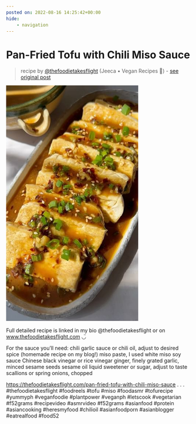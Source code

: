 ```yaml
---
posted on: 2022-08-16 14:25:42+00:00
hide:
    - navigation
---
```


# Pan-Fried Tofu with Chili Miso Sauce 

> recipe by [@thefoodietakesflight](https://www.instagram.com/thefoodietakesflight/) 
(Jeeca • Vegan Recipes 🥢) - [see original post](https://instagram.com/p/ChUtnc3JUbT)

![](../img/thefoodietakesflight_16-08-2022_1408.png)


Full detailed recipe is linked in my bio @thefoodietakesflight or on www.thefoodietakesflight.com ◡̈ 

For the sauce you’ll need:
chili garlic sauce or chili oil, adjust to desired spice (homemade recipe on my blog!)
miso paste, I used white miso
soy sauce
Chinese black vinegar or rice vinegar
ginger, finely grated
garlic, minced
sesame seeds
sesame oil
liquid sweetener or sugar, adjust to taste
scallions or spring onions, chopped

https://thefoodietakesflight.com/pan-fried-tofu-with-chili-miso-sauce
.
.
.
\#thefoodietakesflight \#foodreels \#tofu \#miso \#foodasmr \#tofurecipe \#yummyph \#veganfoodie \#plantpower \#veganph \#letscook \#vegetarian \#f52grams \#recipevideo \#asmrvideo \#f52grams \#asianfood \#protein \#asiancooking \#heresmyfood \#chilioil \#asianfoodporn \#asianblogger \#eatrealfood \#food52 
